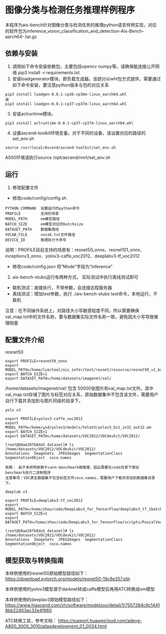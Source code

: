 # 图像分类与检测任务推理样例程序
本程序为ais-bench针对图像分类与检测任务的推理python语言样例实现，对应的软件包为inference_vision_classification_and_detection-Ais-Bench-aarch64-.tar.gz

## 依赖与安装
1. 调用如下命令安装依赖包，主要包括opencv numpy等。请确保能连接公开网络
pip3 install -r requirements.txt
2. 安装loadgenerator模块，即负载生成器。该部分以whl包方式提供，需要通过如下命令安装，要注意python版本与包的对应关系
```
pip3 install loadgen-0.0.1-cp36-cp36m-linux_aarch64.whl
或
pip3 install loadgen-0.0.1-cp37-cp37m-linux_aarch64.whl
```
3. 安装aclruntime模块。
```
pip3 install aclruntime-0.0.1-cp37-cp37m-linux_aarch64.whl
```
4. 设置ascend-toolkit环境变量。对于不同的设备，请设置对应的路径的set_env.sh
```
source /usr/local/Ascend/ascend-toolkit/set_env.sh
```
A500环境请执行source /opt/ascend/nnrt/set_env.sh
## 运行
1. 修改配置文件
+  修改code/config/config.sh

```
PYTHON_COMMAND  设置运行的python命令
PROFILE         支持的场景
MODEL_PATH      om模型路径
BATCH_SIZE      om模型对应的batchsize
DATASET_PATH    数据集路径
VOCAB_FILE      vocab.txt文件路径
DEVICE_ID       推理执行卡序号
```
说明：PROFILE目前支持的场景有：resnet50_onnx、resnet101_onnx、inceptionv3_onnx、yolov3-caffe_voc2012、deeplabv3-tf_voc2012

+ 修改code/config.json
将“Mode”字段为“inference"

2. ais-bench-stubs运行有两种方式。 实际测试中执行离线测试即可

+ 联机测试：直接执行，不带参数，会连接远程服务器
+ 离线测试：增加test参数，执行 ./ais-bench-stubs test命令，本地运行，不联机

注意：在不同操作系统上，对路径大小写敏感程度不同，所以需要确保val_map.txt中的文件名称，要与数据集实际文件名称一致，避免因大小写导致推理阻塞

## 配置文件介绍
resnet50

```
export PROFILE=resnet50_onnx
export MODEL_PATH=/home/lcm/tool/ais_infer/test/resnet/resource/resnet50_v1_bs1_fp32.om
export BATCH_SIZE=1
export DATASET_PATH=/home/datasets/imagenet/val/

```
/home/datasets/imagenet/val/ 包含 50000张图片和val_map.txt文件。其中val_map.txt存储了图片与标签对应关系，原始数据集中不包含该文件，需要用户自行下载并添加到与图片同级的目录下。
```
yolo v3

export PROFILE=yolov3-caffe_voc2012
export MODEL_PATH=/home/yxd/yolov3/models/YoloV3/yolov3_bs1_in32_out32.om
export BATCH_SIZE=1
export DATASET_PATH=/home/datasets/VOC2012/VOCdevkit/VOC2012/

[root@b8ae28fb8da5 dataset]# ls /home/datasets/VOC2012/VOCdevkit/VOC2012/
Annotations  ImageSets  JPEGImages  SegmentationClass  SegmentationObject  coco.names

依赖： 由于本样例依赖于cann-benchmark做推理，因此需要在code目录下增加 benchmark执行二进制程序
注意事项：VOC原生数据集不包含标签文件coco.names，需要用户下载并添加到数据集目录下。

deeplab v3

export PROFILE=deeplabv3-tf_voc2012
export MODEL_PATH=/home/zhou/code/DeepLabv3_for_TensorFlow/deeplabv3_tf_1batch.om
export BATCH_SIZE=1
export DATASET_PATH=/home/zhou/code/DeepLabv3_for_TensorFlow/scripts/PascalVoc2012

[root@b8ae28fb8da5 dataset]# ls /home/datasets/VOC2012/VOCdevkit/VOC2012/
Annotations  ImageSets  JPEGImages  SegmentationClass  SegmentationObject  coco.names
```

## 模型获取与转换指南
本样例使用的resnet50原始模型路径如下：
https://download.pytorch.org/models/resnet50-19c8e357.pth

本样例使用的yolov3模型源于darknet转成caffe模型后再用ATC转换成om模型

本样例使用的deeplav3原始模型路径如下：
https://www.hiascend.com/zh/software/modelzoo/detail/1/7557284c9c14418bb22403ac32e4f960

ATC转换工具，参考文档：
https://support.huaweicloud.com/adevg-A800_3000_3010/atlasdevelopment_01_0034.html

